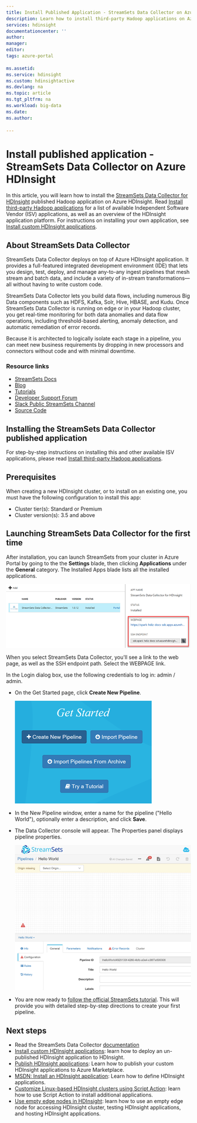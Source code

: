 ```yaml
---
title: Install Published Application - StreamSets Data Collector on Azure HDInsight | Microsoft Docs
description: Learn how to install third-party Hadoop applications on Azure HDInsight.
services: hdinsight
documentationcenter: ''
author: 
manager: 
editor: 
tags: azure-portal

ms.assetid: 
ms.service: hdinsight
ms.custom: hdinsightactive
ms.devlang: na
ms.topic: article
ms.tgt_pltfrm: na
ms.workload: big-data
ms.date: 
ms.author: 

---
```

# Install published application - StreamSets Data Collector on Azure HDInsight

In this article, you will learn how to install the [StreamSets Data Collector for HDInsight](https://streamsets.com/) published Hadoop application on Azure HDInsight. Read [Install third-party Hadoop applications](hdinsight-apps-install-applications.md) for a list of available Independent Software Vendor (ISV) applications, as well as an overview of the HDInsight application platform. For instructions on installing your own application, see [Install custom HDInsight applications](hdinsight-apps-install-custom-applications.md).

## About StreamSets Data Collector

StreamSets Data Collector deploys on top of Azure HDInsight application. It provides a full-featured integrated development environment (IDE) that lets you design, test, deploy, and manage any-to-any ingest pipelines that mesh stream and batch data, and include a variety of in-stream transformations—all without having to write custom code. 

StreamSets Data Collector lets you build data flows, including numerous Big Data components such as HDFS, Kafka, Solr, Hive, HBASE, and Kudu. Once StreamSets Data Collector is running on edge or in your Hadoop cluster, you get real-time monitoring for both data anomalies and data flow operations, including threshold-based alerting, anomaly detection, and automatic remediation of error records.

Because it is architected to logically isolate each stage in a pipeline, you can meet new business requirements by dropping in new processors and connectors without code and with minimal downtime.

### Resource links

* [StreamSets Docs](https://streamsets.com/documentation/datacollector/latest/help/#Getting_Started/GettingStarted_Title.html)
* [Blog](https://streamsets.com/blog/)
* [Tutorials](https://github.com/streamsets/tutorials)
* [Developer Support Forum](https://groups.google.com/a/streamsets.com/forum/#!forum/sdc-user)
* [Slack Public StreamSets Channel](https://streamsetters.slack.com/)
* [Source Code](https://github.com/streamsets)


## Installing the StreamSets Data Collector published application

For step-by-step instructions on installing this and other available ISV applications, please read [Install third-party Hadoop applications](hdinsight-apps-install-applications.md#how-to-install-a-published-application).

## Prerequisites

When creating a new HDInsight cluster, or to install on an existing one, you must have the following configuration to install this app:

* Cluster tier(s): Standard or Premium
* Cluster version(s): 3.5 and above


## Launching StreamSets Data Collector for the first time

After installation, you can launch StreamSets from your cluster in Azure Portal by going to the the **Settings** blade, then clicking **Applications** under the **General** category. The Installed Apps blade lists all the installed applications.

![Installed StreamSets app](./media/hdinsight-install-published-app-streamsets/streamsets.png)

When you select StreamSets Data Collector, you'll see a link to the web page, as well as the SSH endpoint path. Select the WEBPAGE link.

In the Login dialog box, use the following credentials to log in: admin / admin.

* On the Get Started page, click **Create New Pipeline**.

    ![Create new pipeline](./media/hdinsight-install-published-app-streamsets/get-started.png)

* In the New Pipeline window, enter a name for the pipeline ("Hello World"), optionally enter a description, and click **Save**. 

* The Data Collector console will appear. The Properties panel displays pipeline properties.
 
    ![Data Collector console](./media/hdinsight-install-published-app-streamsets/pipeline-canvas.png)


* You are now ready to [follow the official StreamSets tutorial](https://streamsets.com/documentation/datacollector/latest/help/#Tutorial/Tutorial-title.html). This will provide you with detailed step-by-step directions to create your first pipeline.



## Next steps
* Read the StreamSets Data Collector [documentation](https://streamsets.com/documentation/datacollector/latest/help/#Getting_Started/GettingStarted_Title.html#concept_htw_ghg_jq)
* [Install custom HDInsight applications](hdinsight-apps-install-custom-applications.md): learn how to deploy an un-published HDInsight application to HDInsight.
* [Publish HDInsight applications](hdinsight-apps-publish-applications.md): Learn how to publish your custom HDInsight applications to Azure Marketplace.
* [MSDN: Install an HDInsight application](https://msdn.microsoft.com/library/mt706515.aspx): Learn how to define HDInsight applications.
* [Customize Linux-based HDInsight clusters using Script Action](hdinsight-hadoop-customize-cluster-linux.md): learn how to use Script Action to install additional applications.
* [Use empty edge nodes in HDInsight](hdinsight-apps-use-edge-node.md): learn how to use an empty edge node for accessing HDInsight cluster, testing HDInsight applications, and hosting HDInsight applications.

